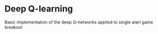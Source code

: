 # Deep Q-learning
Basic implementation of the deep Q-networks applied to single atari game breakout 

